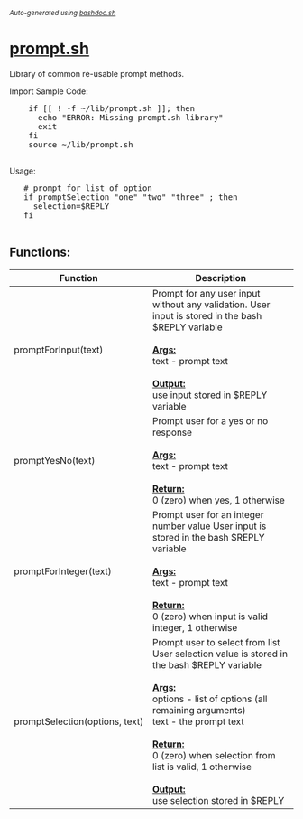 <small><i>Auto-generated using [bashdoc.sh](https://github.com/alejandro-godinez/UsefulScripts/blob/trunk/bashdoc/bashdoc.sh)</i></small>
# [prompt.sh](../prompt.sh)

 Library of common re-usable prompt methods.

Import Sample Code:
  <pre>
    if [[ ! -f ~/lib/prompt.sh ]]; then
      echo "ERROR: Missing prompt.sh library"
      exit
    fi
    source ~/lib/prompt.sh
  </pre>
 
Usage:
 <pre>
   # prompt for list of option
   if promptSelection "one" "two" "three" ; then
     selection=$REPLY
   fi
 </pre>


## Functions:
| Function | Description |
|----------|-------------|
| promptForInput(text) | Prompt for any user input without any validation.   User input is stored in the bash $REPLY variable    <br><br><u><b>Args:</b></u><br>text - prompt text  <br><br><u><b>Output:</b></u><br>use input stored in $REPLY variable  <br> |
| promptYesNo(text) | Prompt user for a yes or no response    <br><br><u><b>Args:</b></u><br>text - prompt text  <br><br><u><b>Return:</b></u><br>0 (zero) when yes, 1 otherwise  <br> |
| promptForInteger(text) | Prompt user for an integer number value  User input is stored in the bash $REPLY variable    <br><br><u><b>Args:</b></u><br>text - prompt text  <br><br><u><b>Return:</b></u><br>0 (zero) when input is valid integer, 1 otherwise  <br> |
| promptSelection(options,&nbsp;text) | Prompt user to select from list  User selection value is stored in the bash $REPLY variable    <br><br><u><b>Args:</b></u><br>options - list of options (all remaining arguments)  <br>text - the prompt text  <br><br><u><b>Return:</b></u><br>0 (zero) when selection from list is valid, 1 otherwise  <br><br><u><b>Output:</b></u><br>use selection stored in $REPLY  <br> |
